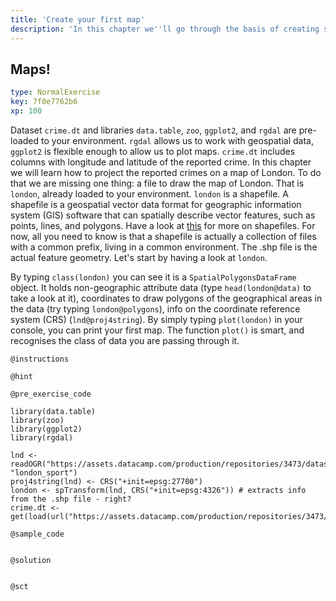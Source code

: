 ```yaml
---
title: 'Create your first map'
description: 'In this chapter we''ll go through the basis of creating simple maps'
---
```


## Maps!

```yaml
type: NormalExercise
key: 7f0e7762b6
xp: 100
```

Dataset `crime.dt` and libraries `data.table`, `zoo`, `ggplot2`, and `rgdal` are pre-loaded to your environment. `rgdal` allows us to work with geospatial data, `ggplot2` is flexible enough to allow us to plot maps. `crime.dt` includes columns with longitude and latitude of the reported crime. In this chapter we will learn how to project the reported crimes on a map of London. To do that we are missing one thing: a file to draw the map of London. That is `london`, already loaded to your environment. `london` is a shapefile. A shapefile is a geospatial vector data format for geographic information system (GIS) software that can spatially describe vector features, such as points, lines, and polygons. Have a look at [this](https://en.wikipedia.org/wiki/Shapefile) for more on shapefiles. For now, all you need to know is that a shapefile is actually a collection of files with a common prefix, living in a common environment. The .shp file is the actual feature geometry. Let's start by having a look at `london`. 

By typing `class(london)` you can see it is a `SpatialPolygonsDataFrame` object. It holds non-geographic attribute data (type `head(london@data)` to take a look at it), coordinates to draw polygons of the geographical areas in the data (try typing `london@polygons`), info on the coordinate reference system (CRS) (`lnd@proj4string`). By simply typing `plot(london)` in your console, you can print your first map. The function `plot()` is smart, and recognises the class of data you are passing through it.

`@instructions`


`@hint`


`@pre_exercise_code`
```{r}
library(data.table)
library(zoo)
library(ggplot2)
library(rgdal)

lnd <- readOGR("https://assets.datacamp.com/production/repositories/3473/datasets/ca1f9d22d318a9016987edb655f15bdde124f0fc/london_sport.shp", "london_sport")
proj4string(lnd) <- CRS("+init=epsg:27700")
london <- spTransform(lnd, CRS("+init=epsg:4326")) # extracts info from the .shp file - right?
crime.dt <- get(load(url("https://assets.datacamp.com/production/repositories/3473/datasets/6a71e8d051656a611adf39c33fe106eb3344c1ee/crime_dt_long.rda")))
```

`@sample_code`
```{r}

```

`@solution`
```{r}

```

`@sct`
```{r}

```
